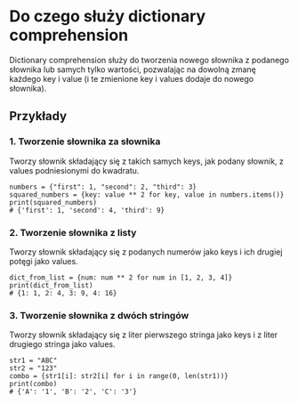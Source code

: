 # Do czego służy dictionary comprehension  
Dictionary comprehension służy do tworzenia nowego słownika z podanego słownika lub samych tylko wartości, pozwalając na dowolną zmanę każdego key i value (i te zmienione key i values dodaje do nowego słownika).  
  
## Przykłady   
### 1. Tworzenie słownika za słownika   
Tworzy słownik składający się z takich samych keys, jak podany słownik, z values podniesionymi do kwadratu.  
  
```
numbers = {"first": 1, "second": 2, "third": 3}
squared_numbers = {key: value ** 2 for key, value in numbers.items()}
print(squared_numbers)
# {'first': 1, 'second': 4, 'third': 9}
```
  
### 2. Tworzenie słownika z listy   
Tworzy słownik składający się z podanych numerów jako keys i ich drugiej potęgi jako values.   
  
```
dict_from_list = {num: num ** 2 for num in [1, 2, 3, 4]}
print(dict_from_list)
# {1: 1, 2: 4, 3: 9, 4: 16}
```
  
### 3. Tworzenie słownika z dwóch stringów   
Tworzy słownik składający się z liter pierwszego stringa jako keys i z liter drugiego stringa jako values.  
  
```
str1 = "ABC"
str2 = "123"
combo = {str1[i]: str2[i] for i in range(0, len(str1))}
print(combo)
# {'A': '1', 'B': '2', 'C': '3'}
```
